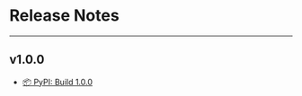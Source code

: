 # Release Notes

---

## v1.0.0

- [📦 PyPI: Build 1.0.0](https://github.com/FernandoCelmer/mkdocs/releases/tag/v1.0.0)